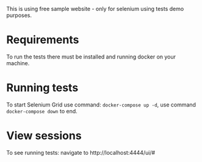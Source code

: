 This is using free sample website - only for selenium using tests demo purposes.

# Requirements
To run the tests there must be installed and running docker on your machine.

# Running tests
To start Selenium Grid use command: `docker-compose up -d`, use command `docker-compose down` to end.

# View sessions
To see running tests: navigate to http://localhost:4444/ui/#